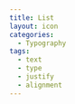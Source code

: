 ```yaml
---
title: List
layout: icon
categories:
  - Typography
tags:
  - text
  - type
  - justify
  - alignment
---
```

